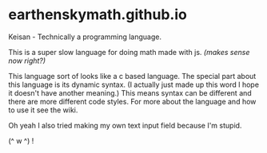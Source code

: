 # earthenskymath.github.io
Keisan - Technically a programming language.

This is a super slow language for doing math made with js.  *(makes sense now right?)*

This language sort of looks like a c based language. The special part about this language is its dynamic syntax.  (I actually just made up this word I hope it doesn't have another meaning.)  This means syntax can be different and there are more different code styles.
For more about the language and how to use it see the wiki.

Oh yeah I also tried making my own text input field because I'm stupid.

(^ w ^) !
 
